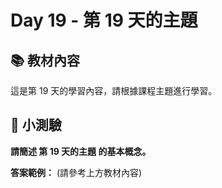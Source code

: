 # Day 19 - 第 19 天的主題

## 📚 教材內容

這是第 19 天的學習內容，請根據課程主題進行學習。

## 📝 小測驗

**請簡述 第 19 天的主題 的基本概念。**

**答案範例：** (請參考上方教材內容)
